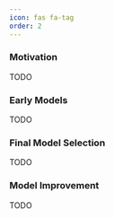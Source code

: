 ```yaml
---
icon: fas fa-tag
order: 2
---
```

<h3><b> Motivation </b></h3>
TODO

<h3><b> Early Models </b></h3>
TODO

<h3><b> Final Model Selection </b></h3>
TODO

<h3><b> Model Improvement </b></h3>
TODO

